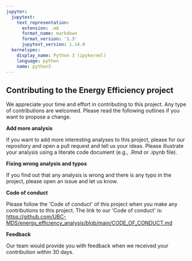 ```yaml
---
jupyter:
  jupytext:
    text_representation:
      extension: .md
      format_name: markdown
      format_version: '1.3'
      jupytext_version: 1.14.0
  kernelspec:
    display_name: Python 3 (ipykernel)
    language: python
    name: python3
---
```


## Contributing to the Energy Efficiency project



We appreciate your time and effort in contributing to this project. Any type of contributions are welcomed. Please read the following outlines if you want to propose a change.


**Add more analysis**


If you want to add more interesting analyses to this project, please for our repository and open a pull request and tell us your ideas. Please illustrate your analysis using a literate code document (e.g., .Rmd or .ipynb file).


**Fixing wrong analysis and typos** 


If you find out that any analysis is wrong and there is any typo in the project, please open an issue and let us know.


**Code of conduct**


Please follow the 'Code of conduct' of this project when you make any contributions to this project. The link to our 'Code of conduct' is: https://github.com/UBC-MDS/energy_efficiency_analysis/blob/main/CODE_OF_CONDUCT.md


**Feedback**


Our team would provide you with feedback when we received your contribution within 30 days.

```python

```

